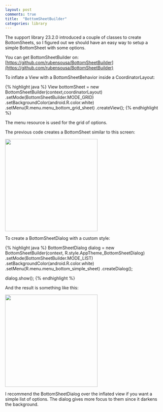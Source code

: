 ```yaml
---
layout: post
comments: true
title:  "BottomSheetBuilder"
categories: library
---
```

The support library 23.2.0 introduced a couple of classes to create BottomSheets, so I figured out we should have an easy way to setup a simple BottomSheet with some options.

You can get BottomSheetBuilder on:
[https://github.com/rubensousa/BottomSheetBuilder](https://github.com/rubensousa/BottomSheetBuilder)

To inflate a View with a BottomSheetBehavior inside a CoordinatorLayout:

{% highlight java %}
View bottomSheet = new BottomSheetBuilder(context,coordinatorLayout)
        .setMode(BottomSheetBuilder.MODE_GRID)
        .setBackgroundColor(android.R.color.white)
        .setMenu(R.menu.menu_bottom_grid_sheet)
        .createView();
{% endhighlight %}

The menu resource is used for the grid of options.

The previous code creates a BottomSheet similar to this screen:

<img src="https://github.com/rubensousa/BottomSheetBuilder/blob/master/screens/sheet-grid.png?raw=true" width="300">


To create a BottomSheetDialog with a custom style:

{% highlight java %}
BottomSheetDialog dialog = new BottomSheetBuilder(context, R.style.AppTheme_BottomSheetDialog)
              .setMode(BottomSheetBuilder.MODE_LIST)
              .setBackgroundColor(android.R.color.white)
              .setMenu(R.menu.menu_bottom_simple_sheet)
              .createDialog();

dialog.show();
{% endhighlight %}

And the result is something like this:

<img src="https://github.com/rubensousa/BottomSheetBuilder/blob/master/screens/sheet-list-submenu.png?raw=true" width="300">


I recommend the BottomSheetDialog over the inflated view if you want a simple list of options. The dialog gives more focus to them since it darkens the background.